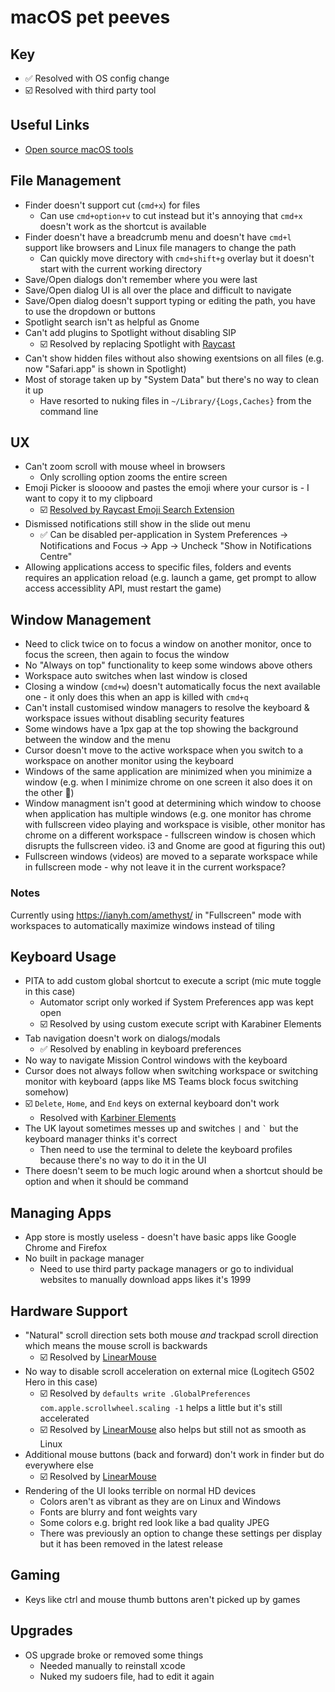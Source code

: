 # macOS pet peeves

## Key

- ✅ Resolved with OS config change
- ☑️ Resolved with third party tool

## Useful Links

- [Open source macOS tools](https://github.com/stars/nerdyman/lists/macos-tools)

##  File Management

- Finder doesn't support cut (`cmd+x`) for files
    - Can use `cmd+option+v` to cut instead but it's annoying that `cmd+x` doesn't work as the shortcut is available
- Finder doesn't have a breadcrumb menu and doesn't have `cmd+l` support like browsers and Linux file managers to change the path
    - Can quickly move directory with `cmd+shift+g` overlay but it doesn't start with the current working directory
- Save/Open dialogs don't remember where you were last
- Save/Open dialog UI is all over the place and difficult to navigate
- Save/Open dialog doesn't support typing or editing the path, you have to use the dropdown or buttons
- Spotlight search isn't as helpful as Gnome
- Can't add plugins to Spotlight without disabling SIP
    - ☑️ Resolved by replacing Spotlight with [Raycast](https://www.raycast.com/)
- Can't show hidden files without also showing exentsions on all files (e.g. now "Safari.app" is shown in Spotlight)
- Most of storage taken up by "System Data" but there's no way to clean it up
    - Have resorted to nuking files in `~/Library/{Logs,Caches}` from the command line

## UX

- Can't zoom scroll with mouse wheel in browsers
    - Only scrolling option zooms the entire screen
- Emoji Picker is sloooow and pastes the emoji where your cursor is - I want to copy it to my clipboard
    - ☑️ [Resolved by Raycast Emoji Search Extension](https://www.raycast.com/FezVrasta/emoji)
- Dismissed notifications still show in the slide out menu
    - ✅ Can be disabled per-application in System Preferences -> Notifications and Focus -> App -> Uncheck "Show in Notifications Centre"
- Allowing applications access to specific files, folders and events requires an application reload (e.g. launch a game, get prompt to allow access accessiblity API, must restart the game)

## Window Management

- Need to click twice on to focus a window on another monitor, once to focus the screen, then again to focus the window
- No "Always on top" functionality to keep some windows above others
- Workspace auto switches when last window is closed
- Closing a window (`cmd+w`) doesn't automatically focus the next available one - it only does this when an app is killed with `cmd+q`
- Can't install customised window managers to resolve the keyboard & workspace issues without disabling security features
- Some windows have a 1px gap at the top showing the background between the window and the menu
- Cursor doesn't move to the active workspace when you switch to a workspace on another monitor using the keyboard
- Windows of the same application are minimized when you minimize a window (e.g. when I minimize chrome on one screen it also does it on the other 💩)
- Window managment isn't good at determining which window to choose when application has multiple windows (e.g. one monitor has chrome with fullscreen video playing and workspace is visible, other monitor has chrome on a different workspace - fullscreen window is chosen which disrupts the fullscreen video. i3 and Gnome are good at figuring this out)
- Fullscreen windows (videos) are moved to a separate workspace while in fullscreen mode - why not leave it in the current workspace?

### Notes

Currently using https://ianyh.com/amethyst/ in "Fullscreen" mode with workspaces to automatically maximize windows instead of tiling

## Keyboard Usage

- PITA to add custom global shortcut to execute a script (mic mute toggle in this case)
    - Automator script only worked if System Preferences app was kept open
    - ☑️ Resolved by using custom execute script with Karabiner Elements
- Tab navigation doesn't work on dialogs/modals
    - ✅ Resolved by enabling in keyboard preferences
- No way to navigate Mission Control windows with the keyboard
- Cursor does not always follow when switching workspace or switching monitor with keyboard (apps like MS Teams block focus switching somehow)
- ☑️ `Delete`, `Home`, and `End` keys on external keyboard don't work
    - Resolved with [Karbiner Elements](https://karabiner-elements.pqrs.org/)
- The UK layout sometimes messes up and switches `|` and `` ` `` but the keyboard manager thinks it's correct
    - Then need to use the terminal to delete the keyboard profiles because there's no way to do it in the UI
- There doesn't seem to be much logic around when a shortcut should be option and when it should be command

## Managing Apps

- App store is mostly useless - doesn't have basic apps like Google Chrome and Firefox
- No built in package manager
    - Need to use third party package managers or go to individual websites to manually download apps likes it's 1999

## Hardware Support

- "Natural" scroll direction sets both mouse *and* trackpad scroll direction which means the mouse scroll is backwards
    - ☑️ Resolved by [LinearMouse](https://github.com/lujjjh/LinearMouse)
- No way to disable scroll acceleration on external mice (Logitech G502 Hero in this case)
    - ☑️ Resolved by `defaults write .GlobalPreferences com.apple.scrollwheel.scaling -1` helps a little but it's still accelerated
    - ☑️ Resolved by [LinearMouse](https://github.com/lujjjh/LinearMouse) also helps but still not as smooth as Linux
- Additional mouse buttons (back and forward) don't work in finder but do everywhere else
    - ☑️ Resolved by [LinearMouse](https://github.com/lujjjh/LinearMouse)
- Rendering of the UI looks terrible on normal HD devices
    - Colors aren't as vibrant as they are on Linux and Windows
    - Fonts are blurry and font weights vary
    - Some colors e.g. bright red look like a bad quality JPEG
    - There was previously an option to change these settings per display but it has been removed in the latest release

## Gaming

- Keys like ctrl and mouse thumb buttons aren't picked up by games

## Upgrades

- OS upgrade broke or removed some things
    - Needed manually to reinstall xcode
    - Nuked my sudoers file, had to edit it again
